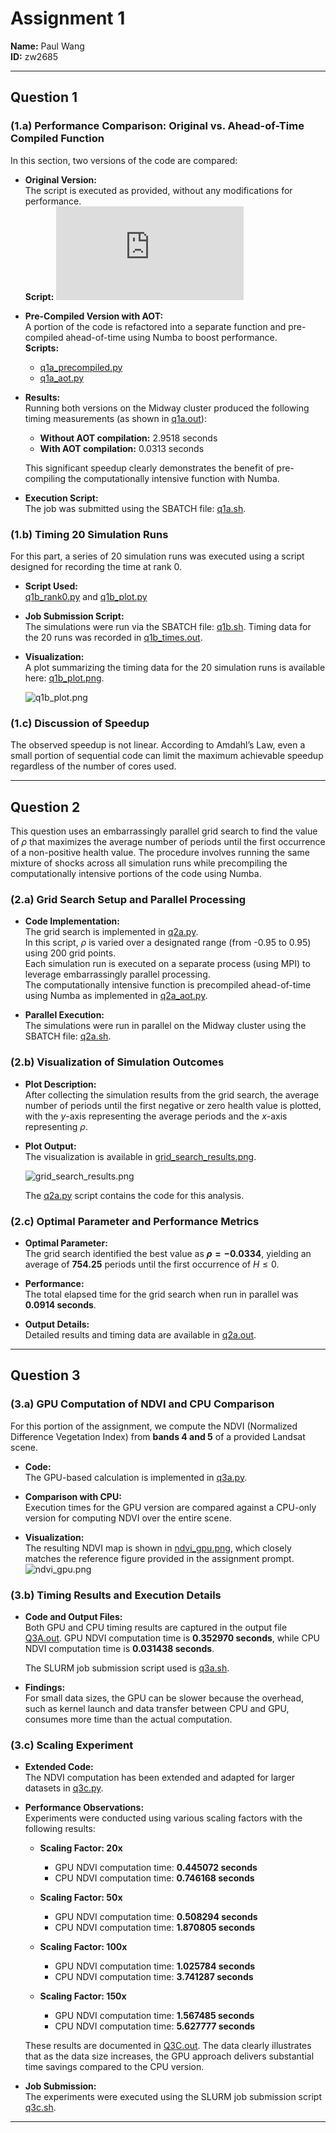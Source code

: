 # Assignment 1
**Name:** Paul Wang  
**ID:** zw2685

---

## Question 1

### (1.a) Performance Comparison: Original vs. Ahead-of-Time Compiled Function

In this section, two versions of the code are compared:

- **Original Version:**  
  The script is executed as provided, without any modifications for performance.  
  **Script:** ![q1a_original.py](https://github.com/PaulWang-Uchicago/MACS30123-Assignment-PaulWang/blob/main/A1/q1/q1a_original.py)

- **Pre-Compiled Version with AOT:**  
  A portion of the code is refactored into a separate function and pre-compiled ahead-of-time using Numba to boost performance.  
  **Scripts:**  
  - [q1a_precompiled.py](https://github.com/PaulWang-Uchicago/MACS30123-Assignment-PaulWang/blob/main/A1/q1/q1a_precompiled.py)  
  - [q1a_aot.py](https://github.com/PaulWang-Uchicago/MACS30123-Assignment-PaulWang/blob/main/A1/q1/q1a_aot.py)

- **Results:**  
  Running both versions on the Midway cluster produced the following timing measurements (as shown in [q1a.out](https://github.com/PaulWang-Uchicago/MACS30123-Assignment-PaulWang/blob/main/A1/q1/q1a.out)):
  - **Without AOT compilation:** 2.9518 seconds  
  - **With AOT compilation:** 0.0313 seconds

  This significant speedup clearly demonstrates the benefit of pre-compiling the computationally intensive function with Numba.

- **Execution Script:**  
  The job was submitted using the SBATCH file: [q1a.sh](https://github.com/PaulWang-Uchicago/MACS30123-Assignment-PaulWang/blob/main/A1/q1/q1a.sh).

### (1.b) Timing 20 Simulation Runs

For this part, a series of 20 simulation runs was executed using a script designed for recording the time at rank 0.

- **Script Used:**  
  [q1b_rank0.py](https://github.com/PaulWang-Uchicago/MACS30123-Assignment-PaulWang/blob/main/A1/q1/q1b_rank0.py) and [q1b_plot.py](https://github.com/PaulWang-Uchicago/MACS30123-Assignment-PaulWang/blob/main/A1/q1/q1b_plot.py)

- **Job Submission Script:**  
  The simulations were run via the SBATCH file: [q1b.sh](https://github.com/PaulWang-Uchicago/MACS30123-Assignment-PaulWang/blob/main/A1/q1/q1b.sh). Timing data for the 20 runs was recorded in [q1b_times.out](https://github.com/PaulWang-Uchicago/MACS30123-Assignment-PaulWang/blob/main/A1/q1/q1b_times.out).

- **Visualization:**  
  A plot summarizing the timing data for the 20 simulation runs is available here: [q1b_plot.png](https://github.com/PaulWang-Uchicago/MACS30123-Assignment-PaulWang/blob/main/A1/q1/q1b_plot.png).

  ![q1b_plot.png](https://github.com/PaulWang-Uchicago/MACS30123-Assignment-PaulWang/blob/main/A1/q1/q1b_plot.png)

### (1.c) Discussion of Speedup

The observed speedup is not linear. According to Amdahl’s Law, even a small portion of sequential code can limit the maximum achievable speedup regardless of the number of cores used.

---

## Question 2

This question uses an embarrassingly parallel grid search to find the value of $\rho$ that maximizes the average number of periods until the first occurrence of a non-positive health value. The procedure involves running the same mixture of shocks across all simulation runs while precompiling the computationally intensive portions of the code using Numba.

### (2.a) Grid Search Setup and Parallel Processing

- **Code Implementation:**  
  The grid search is implemented in [q2a.py](https://github.com/PaulWang-Uchicago/MACS30123-Assignment-PaulWang/blob/main/A1/q2/q2a.py).  
  In this script, $\rho$ is varied over a designated range (from -0.95 to 0.95) using 200 grid points.  
  Each simulation run is executed on a separate process (using MPI) to leverage embarrassingly parallel processing.  
  The computationally intensive function is precompiled ahead-of-time using Numba as implemented in [q2a_aot.py](https://github.com/PaulWang-Uchicago/MACS30123-Assignment-PaulWang/blob/main/A1/q2/q2a_aot.py).

- **Parallel Execution:**  
  The simulations were run in parallel on the Midway cluster using the SBATCH file: [q2a.sh](https://github.com/PaulWang-Uchicago/MACS30123-Assignment-PaulWang/blob/main/A1/q2/q2a.sh).

### (2.b) Visualization of Simulation Outcomes

- **Plot Description:**  
  After collecting the simulation results from the grid search, the average number of periods until the first negative or zero health value is plotted, with the $y$-axis representing the average periods and the $x$-axis representing $\rho$.

- **Plot Output:**  
  The visualization is available in [grid_search_results.png](https://github.com/PaulWang-Uchicago/MACS30123-Assignment-PaulWang/blob/main/A1/q2/grid_search_results.png).
  
    ![grid_search_results.png](https://github.com/PaulWang-Uchicago/MACS30123-Assignment-PaulWang/blob/main/A1/q2/grid_search_results.png)
  
  The [q2a.py](https://github.com/PaulWang-Uchicago/MACS30123-Assignment-PaulWang/blob/main/A1/q2/q2a.py) script contains the code for this analysis.

### (2.c) Optimal Parameter and Performance Metrics

- **Optimal Parameter:**  
  The grid search identified the best value as **$\rho = -0.0334$**, yielding an average of **754.25** periods until the first occurrence of $H \leq 0$.

- **Performance:**  
  The total elapsed time for the grid search when run in parallel was **0.0914 seconds**.  

- **Output Details:**  
  Detailed results and timing data are available in [q2a.out](https://github.com/PaulWang-Uchicago/MACS30123-Assignment-PaulWang/blob/main/A1/q2/q2a.out).

---

## Question 3

### (3.a) GPU Computation of NDVI and CPU Comparison

For this portion of the assignment, we compute the NDVI (Normalized Difference Vegetation Index) from **bands 4 and 5** of a provided Landsat scene.

- **Code:**  
  The GPU-based calculation is implemented in [q3a.py](https://github.com/PaulWang-Uchicago/MACS30123-Assignment-PaulWang/blob/main/A1/q3/q3a.py).

- **Comparison with CPU:**  
  Execution times for the GPU version are compared against a CPU-only version for computing NDVI over the entire scene.

- **Visualization:**  
  The resulting NDVI map is shown in [ndvi_gpu.png](https://github.com/PaulWang-Uchicago/MACS30123-Assignment-PaulWang/blob/main/A1/q3/ndvi_gpu.png), which closely matches the reference figure provided in the assignment prompt.
  ![ndvi_gpu.png](https://github.com/PaulWang-Uchicago/MACS30123-Assignment-PaulWang/blob/main/A1/q3/ndvi_gpu.png)

### (3.b) Timing Results and Execution Details

- **Code and Output Files:**  
  Both GPU and CPU timing results are captured in the output file [Q3A.out](https://github.com/PaulWang-Uchicago/MACS30123-Assignment-PaulWang/blob/main/A1/q3/Q3A.out). GPU NDVI computation time is **0.352970 seconds**, while 
  CPU NDVI computation time is **0.031438 seconds**.
 
  The SLURM job submission script used is [q3a.sh](https://github.com/PaulWang-Uchicago/MACS30123-Assignment-PaulWang/blob/main/A1/q3/q3a.sh).

- **Findings:**  
  For small data sizes, the GPU can be slower because the overhead, such as kernel launch and data transfer between CPU and GPU, consumes more time than the actual computation.

### (3.c) Scaling Experiment

- **Extended Code:**  
  The NDVI computation has been extended and adapted for larger datasets in [q3c.py](https://github.com/PaulWang-Uchicago/MACS30123-Assignment-PaulWang/blob/main/A1/q3/q3c.py).

- **Performance Observations:**  
  Experiments were conducted using various scaling factors with the following results:

  - **Scaling Factor: 20x**  
    - GPU NDVI computation time: **0.445072 seconds**  
    - CPU NDVI computation time: **0.746168 seconds**

  - **Scaling Factor: 50x**  
    - GPU NDVI computation time: **0.508294 seconds**  
    - CPU NDVI computation time: **1.870805 seconds**

  - **Scaling Factor: 100x**  
    - GPU NDVI computation time: **1.025784 seconds**  
    - CPU NDVI computation time: **3.741287 seconds**

  - **Scaling Factor: 150x**  
    - GPU NDVI computation time: **1.567485 seconds**  
    - CPU NDVI computation time: **5.627777 seconds**

  These results are documented in [Q3C.out](https://github.com/PaulWang-Uchicago/MACS30123-Assignment-PaulWang/blob/main/A1/q3/Q3C.out). The data clearly illustrates that as the data size increases, the GPU approach delivers substantial time savings compared to the CPU version.
  
- **Job Submission:**  
  The experiments were executed using the SLURM job submission script [q3c.sh](https://github.com/PaulWang-Uchicago/MACS30123-Assignment-PaulWang/blob/main/A1/q3/q3c.sh).

---
